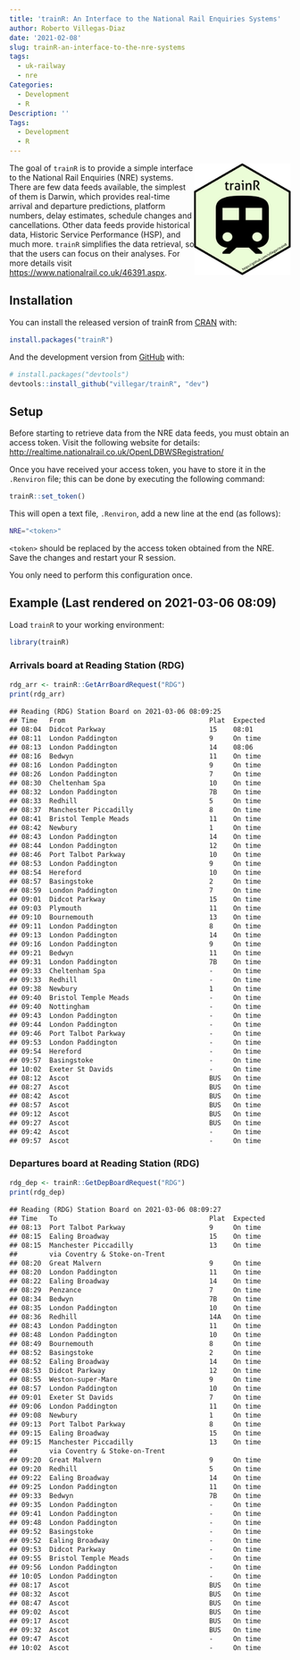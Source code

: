 ```yaml
---
title: 'trainR: An Interface to the National Rail Enquiries Systems'
author: Roberto Villegas-Diaz
date: '2021-02-08'
slug: trainR-an-interface-to-the-nre-systems
tags:
  - uk-railway
  - nre
Categories:
  - Development
  - R
Description: ''
Tags:
  - Development
  - R
---
```


<img src="https://raw.githubusercontent.com/villegar/trainR/main/inst/images/logo.png" alt="logo" align="right" height=200px/>

The goal of `trainR` is to provide a simple interface to the 
National Rail Enquiries (NRE) systems. There are few data feeds 
available, the simplest of them is Darwin, which provides real-time 
arrival and departure predictions, platform numbers, delay estimates, 
schedule changes and cancellations. Other data feeds provide historical 
data, Historic Service Performance (HSP), and much more. `trainR` 
simplifies the data retrieval, so that the users can focus on their 
analyses. For more details visit 
https://www.nationalrail.co.uk/46391.aspx.

## Installation

You can install the released version of trainR from [CRAN](https://CRAN.R-project.org) with:

``` r
install.packages("trainR")
```

And the development version from [GitHub](https://github.com/) with:

``` r
# install.packages("devtools")
devtools::install_github("villegar/trainR", "dev")
```

## Setup
Before starting to retrieve data from the NRE data feeds, you must obtain an access token. 
Visit the following website for details: http://realtime.nationalrail.co.uk/OpenLDBWSRegistration/

Once you have received your access token, you have to store it in the `.Renviron` file; this can be 
done by executing the following command:


```r
trainR::set_token()
```

This will open a text file, `.Renviron`, add a new line at the end (as follows):

```bash
NRE="<token>"
```

`<token>` should be replaced by the access token obtained from the NRE. Save the changes and restart 
your R session.

You only need to perform this configuration once.

## Example (Last rendered on 2021-03-06 08:09)

Load `trainR` to your working environment:

```r
library(trainR)
```

### Arrivals board at Reading Station (RDG)


```r
rdg_arr <- trainR::GetArrBoardRequest("RDG")
print(rdg_arr)
```

```
## Reading (RDG) Station Board on 2021-03-06 08:09:25
## Time   From                                    Plat  Expected
## 08:04  Didcot Parkway                          15    08:01
## 08:11  London Paddington                       9     On time
## 08:13  London Paddington                       14    08:06
## 08:16  Bedwyn                                  11    On time
## 08:16  London Paddington                       9     On time
## 08:26  London Paddington                       7     On time
## 08:30  Cheltenham Spa                          10    On time
## 08:32  London Paddington                       7B    On time
## 08:33  Redhill                                 5     On time
## 08:37  Manchester Piccadilly                   8     On time
## 08:41  Bristol Temple Meads                    11    On time
## 08:42  Newbury                                 1     On time
## 08:43  London Paddington                       14    On time
## 08:44  London Paddington                       12    On time
## 08:46  Port Talbot Parkway                     10    On time
## 08:53  London Paddington                       9     On time
## 08:54  Hereford                                10    On time
## 08:57  Basingstoke                             2     On time
## 08:59  London Paddington                       7     On time
## 09:01  Didcot Parkway                          15    On time
## 09:03  Plymouth                                11    On time
## 09:10  Bournemouth                             13    On time
## 09:11  London Paddington                       8     On time
## 09:13  London Paddington                       14    On time
## 09:16  London Paddington                       9     On time
## 09:21  Bedwyn                                  11    On time
## 09:31  London Paddington                       7B    On time
## 09:33  Cheltenham Spa                          -     On time
## 09:33  Redhill                                 -     On time
## 09:38  Newbury                                 1     On time
## 09:40  Bristol Temple Meads                    -     On time
## 09:40  Nottingham                              -     On time
## 09:43  London Paddington                       -     On time
## 09:44  London Paddington                       -     On time
## 09:46  Port Talbot Parkway                     -     On time
## 09:53  London Paddington                       -     On time
## 09:54  Hereford                                -     On time
## 09:57  Basingstoke                             -     On time
## 10:02  Exeter St Davids                        -     On time
## 08:12  Ascot                                   BUS   On time
## 08:27  Ascot                                   BUS   On time
## 08:42  Ascot                                   BUS   On time
## 08:57  Ascot                                   BUS   On time
## 09:12  Ascot                                   BUS   On time
## 09:27  Ascot                                   BUS   On time
## 09:42  Ascot                                   -     On time
## 09:57  Ascot                                   -     On time
```

### Departures board at Reading Station (RDG)


```r
rdg_dep <- trainR::GetDepBoardRequest("RDG")
print(rdg_dep)
```

```
## Reading (RDG) Station Board on 2021-03-06 08:09:27
## Time   To                                      Plat  Expected
## 08:13  Port Talbot Parkway                     9     On time
## 08:15  Ealing Broadway                         15    On time
## 08:15  Manchester Piccadilly                   13    On time
##        via Coventry & Stoke-on-Trent           
## 08:20  Great Malvern                           9     On time
## 08:20  London Paddington                       11    On time
## 08:22  Ealing Broadway                         14    On time
## 08:29  Penzance                                7     On time
## 08:34  Bedwyn                                  7B    On time
## 08:35  London Paddington                       10    On time
## 08:36  Redhill                                 14A   On time
## 08:43  London Paddington                       11    On time
## 08:48  London Paddington                       10    On time
## 08:49  Bournemouth                             8     On time
## 08:52  Basingstoke                             2     On time
## 08:52  Ealing Broadway                         14    On time
## 08:53  Didcot Parkway                          12    On time
## 08:55  Weston-super-Mare                       9     On time
## 08:57  London Paddington                       10    On time
## 09:01  Exeter St Davids                        7     On time
## 09:06  London Paddington                       11    On time
## 09:08  Newbury                                 1     On time
## 09:13  Port Talbot Parkway                     8     On time
## 09:15  Ealing Broadway                         15    On time
## 09:15  Manchester Piccadilly                   13    On time
##        via Coventry & Stoke-on-Trent           
## 09:20  Great Malvern                           9     On time
## 09:20  Redhill                                 5     On time
## 09:22  Ealing Broadway                         14    On time
## 09:25  London Paddington                       11    On time
## 09:33  Bedwyn                                  7B    On time
## 09:35  London Paddington                       -     On time
## 09:41  London Paddington                       -     On time
## 09:48  London Paddington                       -     On time
## 09:52  Basingstoke                             -     On time
## 09:52  Ealing Broadway                         -     On time
## 09:53  Didcot Parkway                          -     On time
## 09:55  Bristol Temple Meads                    -     On time
## 09:56  London Paddington                       -     On time
## 10:05  London Paddington                       -     On time
## 08:17  Ascot                                   BUS   On time
## 08:32  Ascot                                   BUS   On time
## 08:47  Ascot                                   BUS   On time
## 09:02  Ascot                                   BUS   On time
## 09:17  Ascot                                   BUS   On time
## 09:32  Ascot                                   BUS   On time
## 09:47  Ascot                                   -     On time
## 10:02  Ascot                                   -     On time
```
